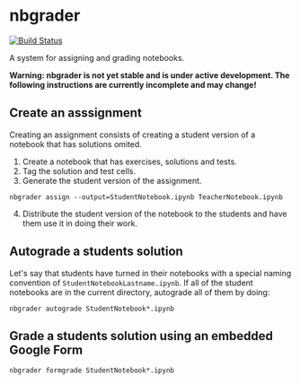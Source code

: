 # nbgrader

[![Build Status](https://travis-ci.org/jupyter/nbgrader.svg)](https://travis-ci.org/jupyter/nbgrader)

A system for assigning and grading notebooks.

**Warning: nbgrader is not yet stable and is under active development. The following instructions are currently incomplete and may change!**

## Create an asssignment

Creating an assignment consists of creating a student version of a notebook that
has solutions omited.

1. Create a notebook that has exercises, solutions and tests.
2. Tag the solution and test cells.
3. Generate the student version of the assignment.

```
nbgrader assign --output=StudentNotebook.ipynb TeacherNotebook.ipynb
```

4. Distribute the student version of the notebook to the students and
   have them use it in doing their work.

## Autograde a students solution

Let's say that students have turned in their notebooks with a special naming convention
of `StudentNotebookLastname.ipynb`. If all of the student notebooks are in the current
directory, autograde all of them by doing:

```
nbgrader autograde StudentNotebook*.ipynb
```

## Grade a students solution using an embedded Google Form

```
nbgrader formgrade StudentNotebook*.ipynb
```
